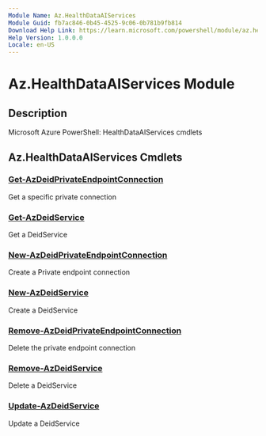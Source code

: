 ```yaml
---
Module Name: Az.HealthDataAIServices
Module Guid: fb7ac846-0b45-4525-9c06-0b781b9fb814
Download Help Link: https://learn.microsoft.com/powershell/module/az.healthdataaiservices
Help Version: 1.0.0.0
Locale: en-US
---
```


# Az.HealthDataAIServices Module
## Description
Microsoft Azure PowerShell: HealthDataAIServices cmdlets

## Az.HealthDataAIServices Cmdlets
### [Get-AzDeidPrivateEndpointConnection](Get-AzDeidPrivateEndpointConnection.md)
Get a specific private connection

### [Get-AzDeidService](Get-AzDeidService.md)
Get a DeidService

### [New-AzDeidPrivateEndpointConnection](New-AzDeidPrivateEndpointConnection.md)
Create a Private endpoint connection

### [New-AzDeidService](New-AzDeidService.md)
Create a DeidService

### [Remove-AzDeidPrivateEndpointConnection](Remove-AzDeidPrivateEndpointConnection.md)
Delete the private endpoint connection

### [Remove-AzDeidService](Remove-AzDeidService.md)
Delete a DeidService

### [Update-AzDeidService](Update-AzDeidService.md)
Update a DeidService

